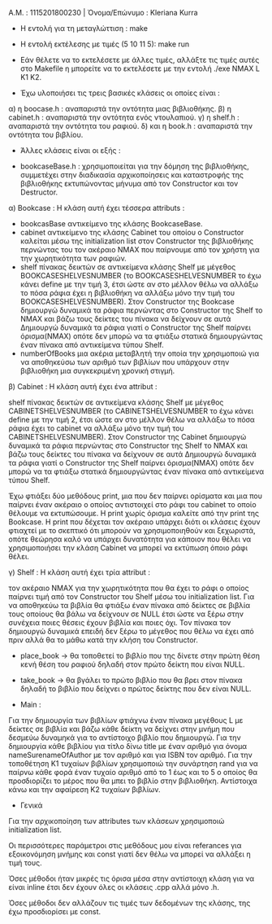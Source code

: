 A.M. : 1115201800230  |  Όνομα/Επώνυμο : Kleriana Kurra

- Η εντολή για τη μεταγλώττιση : make
- Η εντολή εκτέλεσης με τιμές (5 10 11 5): make run
- Εάν θέλετε να το εκτελέσετε με άλλες τιμές, αλλάξτε τις τιμές αυτές στο Makefile η μπορείτε να
το εκτελέσετε με την εντολή ./exe NMAX L K1 K2.

- Έχω υλοποιήσει τις τρεις βασικές κλάσεις οι οποίες
είναι :

α) η boocase.h : αναπαριστά την οντότητα μιας
βιβλιοθήκης.
β) η cabinet.h : αναπαριστά την οντότητα ενός
ντουλαπιού.
γ) η shelf.h : αναπαριστά την οντότητα του ραφιού.
δ) και η book.h : αναπαριστά την οντότητα του βιβλίου.

- Άλλες κλάσεις είναι οι εξής :

- bookcaseBase.h : χρησιμοποιείται για την δόμηση της
βιβλιοθήκης, συμμετέχει στην διαδικασία αρχικοποίησεις
και καταστροφής της βιβλιοθήκης εκτυπώνοντας μήνυμα από
τον Constructor και τον Destructor.

α) Bookcase : Η κλάση αυτή έχει τέσσερα attributs :

- bookcasBase αντικείμενο της κλάσης BookcaseBase.
- cabinet αντικείμενο της κλάσης Cabinet του οποίου ο
Constructor καλείται μέσω της initialization list στον
Constructor της βιβλιοθήκης περνώντας του τον ακέραιο
NMAX που παίρνουμε από τον χρήστη για την χωρητικότητα
των ραφιών.
- shelf πίνακας δεικτών σε αντικείμενα κλάσης Shelf με
μέγεθος BOOKCASESHELVESNUMBER (το BOOKCASESHELVESNUMBER
το έχω κάνει define με την τιμή 3, έτσι ώστε αν στο
μέλλον θέλω να αλλάξω το πόσα ράφια έχει η βιβλιοθήκη
να αλλάξω μόνο την τιμή του BOOKCASESHELVESNUMBER).
Στον Constructor της Bookcase δημιουργώ δυναμικά τα
ράφια περνώντας στο Constructor της Shelf το NMAX και
βάζω τους δείκτες του πίνακα να δείχνουν σε αυτά
Δημιουργώ δυναμικά τα ράφια γιατί ο Constructor της
Shelf παίρνει όρισμα(NMAX) οπότε δεν μπορώ να τα φτιάξω
στατικά δημιουργώντας έναν πίνακα από αντικείμενα τύπου
Shelf.
- numberOfBooks μια ακέρια μεταβλητή την οποία την
χρησιμοποιώ για να αποθηκεύσω των αριθμό των βιβλίων
που υπάρχουν στην βιβλιοθήκη μια συγκεκριμένη χρονική
στιγμή.

β) Cabinet : Η κλάση αυτή έχει ένα attribut :

shelf πίνακας δεικτών σε αντικείμενα κλάσης Shelf με
μέγεθος CABINETSHELVESNUMBER (το CABINETSHELVESNUMBER
το έχω κάνει define με την τιμή 2, έτσι ώστε αν στο
μέλλον θέλω να αλλάξω το πόσα ράφια έχει το cabinet
να αλλάξω μόνο την τιμή του CABINETSHELVESNUMBER).
Στον Constructor της Cabinet δημιουργώ δυναμικά τα
ράφια περνώντας στο Constructor της Shelf το NMAX και
βάζω τους δείκτες του πίνακα να δείχνουν σε αυτά
Δημιουργώ δυναμικά τα ράφια γιατί ο Constructor της
Shelf παίρνει όρισμα(NMAX) οπότε δεν μπορώ να τα φτιάξω
στατικά δημιουργώντας έναν πίνακα από αντικείμενα τύπου
Shelf.

Έχω φτιάξει δύο μεθόδους print, μια που δεν παίρνει
ορίσματα και μια που παίρνει έναν ακέραιο ο οποίος
αντιστοιχεί στο ράφι του cabinet το οποίο θέλουμε να
εκτυπώσουμε. Η print χωρίς όρισμα καλείτε από την print της
Bookcase. Η print που δέχεται τον ακέραιο υπάρχει διότι οι
κλάσεις έχουν φτιαχτεί με το σκεπτικό ότι μπορούν να
χρησιμοποιηθούν και ξεχωριστά, οπότε θεώρησα καλό να
υπάρχει δυνατότητα για κάποιον που θέλει να χρησιμοποιήσει
την κλάση Cabinet να μπορεί να εκτύπωση όποιο ράφι θέλει.

γ) Shelf : Η κλάση αυτή έχει τρία attribut :

τον ακέραιο NMAX για την χωρητικότητα που θα έχει το ράφι ο οποίος παίρνει τιμή
από τον Constructor του Shelf μέσω του initialization list.
Για να αποθηκεύω τα βιβλία θα φτιάξω έναν πίνακα από δείκτες σε βιβλία τους οποίους
θα βάλω να δείχνουν σε NULL έτσι ώστε να ξέρω στην συνέχεια ποιες θέσεις έχουν βιβλία
και ποιες όχι. Τον πίνακα τον δημιουργώ δυναμικά επειδή δεν ξέρω το μέγεθος που θέλω να
έχει από πριν αλλά θα το μάθω κατά την κλήση του Constructor.

- place_book -> θα τοποθετεί το βιβλίο που της δίνετε στην πρώτη θέση
κενή θέση του ραφιού δηλαδή στον πρώτο δείκτη που είναι NULL.

- take_book -> θα βγάλει το πρώτο βιβλίο που θα βρει στον πίνακα δηλαδή
το βιβλίο που δείχνει ο πρώτος δείκτης που δεν είναι NULL.

- Main :

Για την δημιουργία των βιβλίων φτιάχνω έναν πίνακα μεγέθους L με δείκτες σε βιβλία και βάζω κάθε δείκτη να δείχνει στην μνήμη που δεσμεύω δυναμηκά για το αντίστοιχο βιβλίο που δημιουργώ. Για την δημιουργία κάθε βιβλίου για τίτλο δίνω title με έναν αριθμό για όνομα nameSurenameOfAuthor με τον αριθμό και για ISBN τον αριθμό.
Για την τοποθέτηση K1 τυχαίων βιβλίων χρησιμοποιώ την συνάρτηση rand για να παίρνω κάθε φορά έναν τυχαίο αριθμό από το 1 έως και το 5 ο οποίος θα προσδιορίζει το μέρος που θα μπει το βιβλίο στην βιβλιοθήκη. Αντίστοιχα κάνω και την αφαίρεση K2 τυχαίων βιβλίων.

- Γενικά

Για την αρχικοποίηση των attributes των κλάσεων χρησιμοποιώ initialization list.

Οι περισσότερες παράμετροι στις μεθόδους μου είναι
referances για εξοικονόμηση μνήμης και const γιατί δεν
θέλω να μπορεί να αλλάξει η τιμή τους.

Όσες μέθοδοι ήταν μικρές τις όρισα μέσα στην αντίστοιχη
κλάση για να είναι inline έτσι δεν έχουν όλες οι
κλάσεις .cpp αλλά μόνο .h.

Όσες μέθοδοι δεν αλλάζουν τις τιμές των δεδομένων της
κλάσης, της έχω προσδιορίσει με const.

